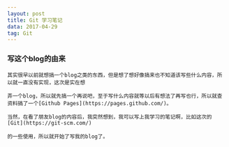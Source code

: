 ```yaml
---
layout: post
title: Git 学习笔记
data: 2017-04-29
tag: Git
---
```

### 写这个blog的由来

    其实很早以前就想搞一个blog之类的东西，但是想了想好像搞来也不知道该写些什么内容，所以就一直没有实现，这次是实在想

    弄一个blog，所以就先搞一个再说吧，至于写什么内容就等以后有想法了再写也行，所以就查资料搞了一个[Github Pages](https://pages.github.com/)。
    
    当然，在看了朋友blog的内容后，我突然想到，我可以写上我学习的笔记啊，比如这次的 [Git](https://git-scm.com/)

    的一些使用，所以就开始了写我的blog了。

### 